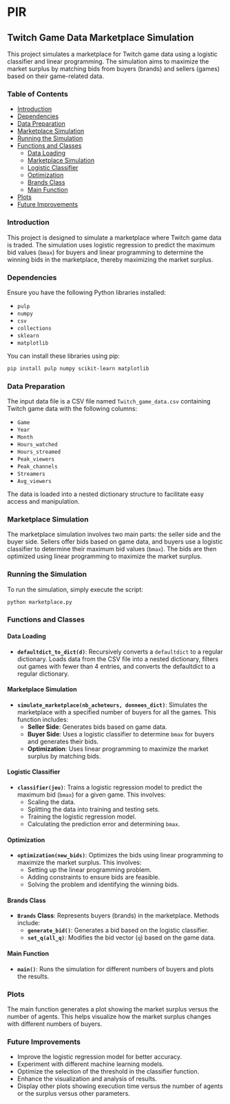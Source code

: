 # PIR

## Twitch Game Data Marketplace Simulation

This project simulates a marketplace for Twitch game data using a logistic classifier and linear programming. The simulation aims to maximize the market surplus by matching bids from buyers (brands) and sellers (games) based on their game-related data.

### Table of Contents
- [Introduction](#introduction)
- [Dependencies](#dependencies)
- [Data Preparation](#data-preparation)
- [Marketplace Simulation](#marketplace-simulation)
- [Running the Simulation](#running-the-simulation)
- [Functions and Classes](#functions-and-classes)
  - [Data Loading](#data-loading)
  - [Marketplace Simulation](#marketplace-simulation-1)
  - [Logistic Classifier](#logistic-classifier)
  - [Optimization](#optimization)
  - [Brands Class](#brands-class)
  - [Main Function](#main-function)
- [Plots](#plots)
- [Future Improvements](#future-improvements)

### Introduction
This project is designed to simulate a marketplace where Twitch game data is traded. The simulation uses logistic regression to predict the maximum bid values (`bmax`) for buyers and linear programming to determine the winning bids in the marketplace, thereby maximizing the market surplus.

### Dependencies
Ensure you have the following Python libraries installed:
- `pulp`
- `numpy`
- `csv`
- `collections`
- `sklearn`
- `matplotlib`

You can install these libraries using pip:
```bash
pip install pulp numpy scikit-learn matplotlib
```

### Data Preparation
The input data file is a CSV file named `Twitch_game_data.csv` containing Twitch game data with the following columns:
- `Game`
- `Year`
- `Month`
- `Hours_watched`
- `Hours_streamed`
- `Peak_viewers`
- `Peak_channels`
- `Streamers`
- `Avg_viewers`

The data is loaded into a nested dictionary structure to facilitate easy access and manipulation.

### Marketplace Simulation
The marketplace simulation involves two main parts: the seller side and the buyer side. Sellers offer bids based on game data, and buyers use a logistic classifier to determine their maximum bid values (`bmax`). The bids are then optimized using linear programming to maximize the market surplus.

### Running the Simulation
To run the simulation, simply execute the script:
```bash
python marketplace.py
```

### Functions and Classes

#### Data Loading
- **`defaultdict_to_dict(d)`**: Recursively converts a `defaultdict` to a regular dictionary. Loads data from the CSV file into a nested dictionary, filters out games with fewer than 4 entries, and converts the defaultdict to a regular dictionary.

#### Marketplace Simulation
- **`simulate_marketplace(nb_acheteurs, donnees_dict)`**: Simulates the marketplace with a specified number of buyers for all the games. This function includes:
  - **Seller Side**: Generates bids based on game data.
  - **Buyer Side**: Uses a logistic classifier to determine `bmax` for buyers and generates their bids.
  - **Optimization**: Uses linear programming to maximize the market surplus by matching bids.

#### Logistic Classifier
- **`classifier(jeu)`**: Trains a logistic regression model to predict the maximum bid (`bmax`) for a given game. This involves:
  - Scaling the data.
  - Splitting the data into training and testing sets.
  - Training the logistic regression model.
  - Calculating the prediction error and determining `bmax`.

#### Optimization
- **`optimization(new_bids)`**: Optimizes the bids using linear programming to maximize the market surplus. This involves:
  - Setting up the linear programming problem.
  - Adding constraints to ensure bids are feasible.
  - Solving the problem and identifying the winning bids.

#### Brands Class
- **`Brands` Class**: Represents buyers (brands) in the marketplace. Methods include:
  - **`generate_bid()`**: Generates a bid based on the logistic classifier.
  - **`set_q(all_q)`**: Modifies the bid vector (`q`) based on the game data.

#### Main Function
- **`main()`**: Runs the simulation for different numbers of buyers and plots the results.

### Plots
The main function generates a plot showing the market surplus versus the number of agents. This helps visualize how the market surplus changes with different numbers of buyers.

### Future Improvements
- Improve the logistic regression model for better accuracy.
- Experiment with different machine learning models.
- Optimize the selection of the threshold in the classifier function.
- Enhance the visualization and analysis of results.
- Display other plots showing execution time versus the number of agents or the surplus versus other parameters.
